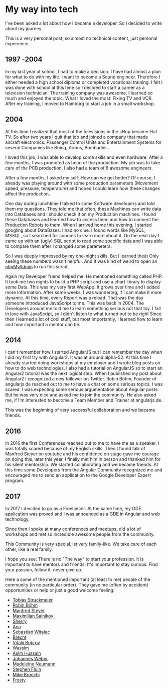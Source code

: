 # My way into tech

I've been asked a lot about how I became a developer.
So I decided to write about my journey.

This is a very personal post, so almost no technical content, just personal experience.

## 1997 -2004

In my last year at school, I had to make a decision. I have had almost a plan for what to do with my life. I want to become a Sound engineer.
Therefore I either needed a high school diploma or completed vocational training.
I felt I was done with school at this time so I decided to start a career as a television technician.
The training company was awesome.
I learned so much and enjoyed the topic.
What I loved the most: Fixing TV and VCR. After my training, I moved to Hamburg to start a job in a small workshop.

## 2004

At this time I realized that most of the televisions in the sHop became Flat TV.
So after two years I quit that job and joined a company that made aircraft electronics. Passenger Control Units and Entertainment Systems for several Companies like Boing, Airbus, Bombadier...

I loved this job, I was able to develop some skills and even hardware.
After a few months, I was promoted as head of the production.
My job was to take care of the PCB production. I also had a team of 8 awesome engineers.

After a few months, I asked my self: How can we get better? Of course, I already was playing around with some production parameters (Movement speed, pressure, temperature) and hoped I could learn how these changes affect the production.

One day during lunchtime I talked to some Software developers and told them my questions. They told me that often, these Machines can write data into Databases and I should check it on my Production machines. I found these Databases and learned how to access them and how to connect the Production Robots to them.
When I arrived home this evening, I started googling about DataBases. I had no clue. I found words like MySQL, MSSQL, so I searched for sources to learn more about it.
On the next day I came up with an (ugly) SQL script to read some specific data and I was able to compare them after I changed some parameters.

So I was deeply impressed by my one-night skills.
But I learned theát Only seeing these numbers wasn't helpful.
And It was kind of weird to open an [phpMyAdmin](https://www.phpmyadmin.net/) to run this script.

Again my Developer friend helped me. He mentioned something called PHP.
It took me two nights to build a PHP script and use a chart library to display some Data.
This was my very first WebApp.
It grows over time and I added more Information. After some weeks, I was wondering, if I can make it more dynamic. At this time, every Report was a reload.
That was the day someone introduced JavaScript to me. This was back in 2004. The Developers around me told me to learn something serious not that toy. I fall in love with JavaScript, so I didn't listen to what turned out to be right
Since then I learned a lot of cool stuff, but most importantly, I learned how to learn and how important a mentor can be.

## 2014

I can't remember how I started AngularJS but I can remember the day when I did my first try with Angular2. It was at around alpha-52.
At this time I already started doing workshops at my employer and I wrote blog posts on how to do web technologies.
I also had a tutorial on AngularJS so to start an Angular2 tutorial was the next logical step.
When I published my post about Angular2 I recognized a new follower on Twitter.
Robin Böhm, Founder of angularjs.de reached out to me to have a chat on some serious topics.
I was scared.
I was expecting some serious argumentation about Angular posts.
But he was very nice and asked me to join the community. He also asked me, if I'm interested to become a Team Member and Trainer at angularjs.de.

This was the beginning of very successful collaboration and we became friends.

## 2016

In 2016 the first Conferences reached out to me to have me as a speaker. I was totally scared because of my English skills. Then I found talk of Manfred Steyer on youtube and his confidence on stage gave me courage on doing this, later this year, I finally met him in person and thanked him for his silent mentorship.
We started collaborating and we became friends.
At this time some Developers from the Angular Community recognized me and encouraged me to send an application to the Google Developer Expert program.

## 2017

In 2017 I decided to go as a Freelancer. At the same time, my GDE application was proved and I was announced as a GDE in Angular and web technology.

Since then I spoke at many conferences and meetups, did a lot of workshops and met so incredible awesome people from the community.

This Community is very special, ist very family-like.
We take care of each other, like a real family.

I hope you see: There is no "The way" to start your profession. It is important to have mentors and friends. It's important to stay curious. Find your passion, follow it. never give up.

Here a some of the mentioned important (at least to me) people of the community (in no particular order).
They gave me (often by accident) opportunities or help or just a good welcome feeling:

- <a href="https://twitter.com/tobmaster"  target="_blank">Tobias Struckmeier</a>
- <a href="https://twitter.com/robinboehm"  target="_blank">Robin Böhm</a>
- <a href="https://twitter.com/ManfredSteyer"  target="_blank">Manfred Steyer</a>
- <a href="https://twitter.com/webmaxru"  target="_blank">Maximilian Salnikov</a>
- <a href="https://twitter.com/sherrrylst"  target="_blank">Sherry</a>
- <a href="https://twitter.com/AnaCidre_"  target="_blank">Ana</a>
- <a href="https://twitter.com/sebawita"  target="_blank">Sebastian Witalec</a>
- <a href="https://twitter.com/brechtbilliet"  target="_blank">Brecht</a>
- <a href="https://twitter.com/bobrov1989"  target="_blank">Vitalii Bobrov</a>
- <a href="https://twitter.com/manekinekko"  target="_blank">Wassim</a>
- <a href="https://twitter.com/jawache"  target="_blank">Asim Hussain</a>
- <a href="https://twitter.com/jowe"  target="_blank">Johannes Weber</a>
- <a href="https://twitter.com/Maggysche"  target="_blank">Madeleine Neumann</a>
- <a href="https://twitter.com/stephenfluin"  target="_blank">Stephen Fluin</a>
- <a href="https://twitter.com/Brocco"  target="_blank">Mike Brocchi</a>
- <a href="https://twitter.com/aaronfrost"  target="_blank">Frosty</a>
